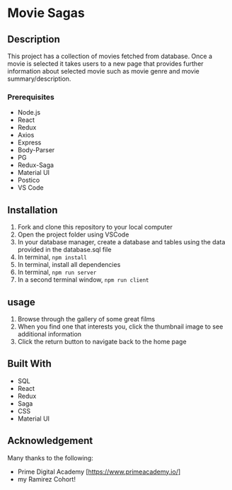 # Movie Sagas


## Description
This project has a collection of movies fetched from database. Once a movie is selected it takes users to a new page that provides further information about selected movie such as movie genre and movie summary/description.


### Prerequisites

* Node.js
* React
* Redux
* Axios
* Express
* Body-Parser
* PG
* Redux-Saga
* Material UI
* Postico
* VS Code

## Installation

1. Fork and clone this repository to your local computer
2. Open the project folder using VSCode
3. In your database manager, create a database and tables using the data provided in the database.sql file
4. In terminal, `npm install`
5. In terminal, install all dependencies
6. In terminal, `npm run server`
7. In a second terminal window, `npm run client`

## usage

1. Browse through the gallery of some great films
2. When you find one that interests you, click the thumbnail image to see additional information
3. Click the return button to navigate back to the home page

## Built With
* SQL
* React
* Redux
* Saga
* CSS
* Material UI

## Acknowledgement

Many thanks to the following: 
* Prime Digital Academy [https://www.primeacademy.io/]
* my Ramirez Cohort!